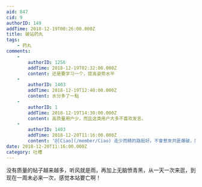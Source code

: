 ```yaml
---
aid: 847
cid: 9
authorID: 149
addTime: 2018-12-19T00:26:00.000Z
title: 破站药丸
tags:
    - 药丸
comments:
    -
        authorID: 1256
        addTime: 2018-12-19T02:32:00.000Z
        content: 还是要学习一个，提高姿势水平
    -
        authorID: 1403
        addTime: 2018-12-19T12:40:00.000Z
        content: 水分多了一點
    -
        authorID: 1
        addTime: 2018-12-19T14:30:00.000Z
        content: 高质量用户少，而且这类用户大多不喜欢发言。
    -
        authorID: 1403
        addTime: 2018-12-20T11:16:00.000Z
        content: '@[Ciao](/member/Ciao) 走少而精的路挺好。不會惹來共匪爆破，同時管理量也不會太重'
date: 2018-12-20T11:16:00.000Z
category: 吐槽
---
```


没有质量的帖子越来越多，听风就是雨，再加上无脑愤青黑，从一天一次来逛，到现在一周未必来一次，感觉本站要亡啊！
